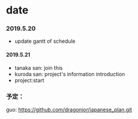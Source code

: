 # date

### 2019.5.20
-  update gantt of schedule

#### 2019.5.21
-  tanaka san: join this
-  kuroda san: project's information introduction
-  project:start

### 予定：


guo:
https://github.com/dragonjor/japanese_plan.git
